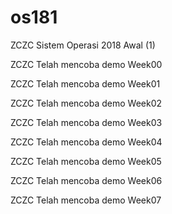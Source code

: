 # os181
ZCZC Sistem Operasi 2018 Awal (1)

ZCZC Telah mencoba demo Week00

ZCZC Telah mencoba demo Week01

ZCZC Telah mencoba demo Week02

ZCZC Telah mencoba demo Week03

ZCZC Telah mencoba demo Week04

ZCZC Telah mencoba demo Week05

ZCZC Telah mencoba demo Week06

ZCZC Telah mencoba demo Week07
